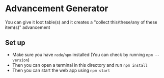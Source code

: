 
# Advancement Generator

You can give it loot table(s) and it creates a "collect this/these/any of these item(s)" advancement

## Set up
- Make sure you have `node`/`npm` installed (You can check by running `npm --version`)
- Then you can open a terminal in this directory and run `npm install`
- Then you can start the web app using `npm start`
